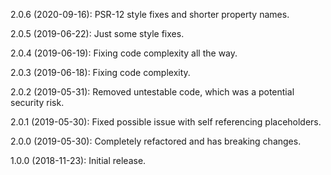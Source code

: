 2.0.6 (2020-09-16): PSR-12 style fixes and shorter property names.

2.0.5 (2019-06-22): Just some style fixes.

2.0.4 (2019-06-19): Fixing code complexity all the way.

2.0.3 (2019-06-18): Fixing code complexity.

2.0.2 (2019-05-31): Removed untestable code, which was a potential security risk.

2.0.1 (2019-05-30): Fixed possible issue with self referencing placeholders.

2.0.0 (2019-05-30): Completely refactored and has breaking changes.

1.0.0 (2018-11-23): Initial release.
